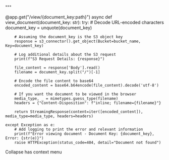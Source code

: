 """

@app.get("/view/{document_key:path}")
async def view_document(document_key: str):
    try:
        # Decode URL-encoded characters
        document_key = unquote(document_key)

        # Assuming the document_key is the S3 object key
        response = s3_connector().get_object(Bucket=bucket_name, Key=document_key)

        # Log additional details about the S3 request
        print(f"S3 Request Details: {response}")

        file_content = response['Body'].read()
        filename = document_key.split("/")[-1]

        # Encode the file content to base64
        encoded_content = base64.b64encode(file_content).decode('utf-8')

        # If you want the document to be viewed in the browser
        media_type, _ = mimetypes.guess_type(filename)
        headers = {"Content-Disposition": f"inline; filename={filename}"}

        return StreamingResponse(content=iter([encoded_content]), media_type=media_type, headers=headers)

    except Exception as e:
        # Add logging to print the error and relevant information
        print(f"Error viewing document - Document Key: {document_key}, Error: {str(e)}")
        raise HTTPException(status_code=404, detail="Document not found")
Collapse
has context menu
